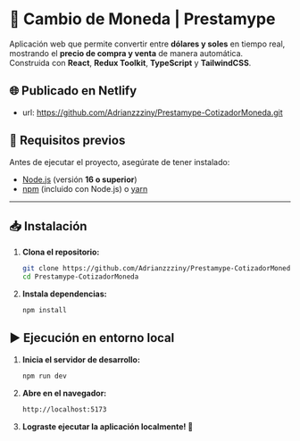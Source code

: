 # 💱 Cambio de Moneda | Prestamype

Aplicación web que permite convertir entre **dólares y soles** en tiempo real, mostrando el **precio de compra y venta** de manera automática.  
Construida con **React**, **Redux Toolkit**, **TypeScript** y **TailwindCSS**.

## 🌐 Publicado en Netlify

 - url: https://github.com/Adrianzzziny/Prestamype-CotizadorMoneda.git

## 🚀 Requisitos previos

Antes de ejecutar el proyecto, asegúrate de tener instalado:

- [Node.js](https://nodejs.org/) (versión **16 o superior**)  
- [npm](https://www.npmjs.com/) (incluido con Node.js) o [yarn](https://yarnpkg.com/)  

---

## 📥 Instalación

1. **Clona el repositorio:**
   ```bash
   git clone https://github.com/Adrianzzziny/Prestamype-CotizadorMoneda.git
   cd Prestamype-CotizadorMoneda
2. **Instala dependencias:**
   ```bash
   npm install

## ▶️ Ejecución en entorno local
1. **Inicia el servidor de desarrollo:**
   ```bash
   npm run dev

2. **Abre en el navegador:**
   ```bash
   http://localhost:5173  

2. **Lograste ejecutar la aplicación localmente! 🎉**
